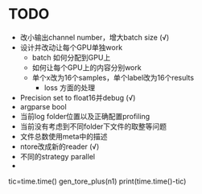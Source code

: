 # TODO

- 改小输出channel number，增大batch size (√)
- 设计并改动让每个GPU单独work
    - batch 如何分配到GPU上
    - 如何让每个GPU上的内容分别work
    - 单个x改为16个samples，单个label改为16个results
        - loss 方面的处理
- Precision set to float16并debug (√)
- argparse bool
- 当前log folder位置以及正确配置profiling
- 当前没有考虑到不同folder下文件的取整等问题
- 文件总数使用meta中的描述
- ntore改成新的reader (√)
- 不同的strategy parallel
- 

tic=time.time()
gen_tore_plus(n1)
print(time.time()-tic)
